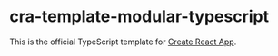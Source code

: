 # cra-template-modular-typescript

This is the official TypeScript template for
[Create React App](https://github.com/jpmorganchase/modular).
